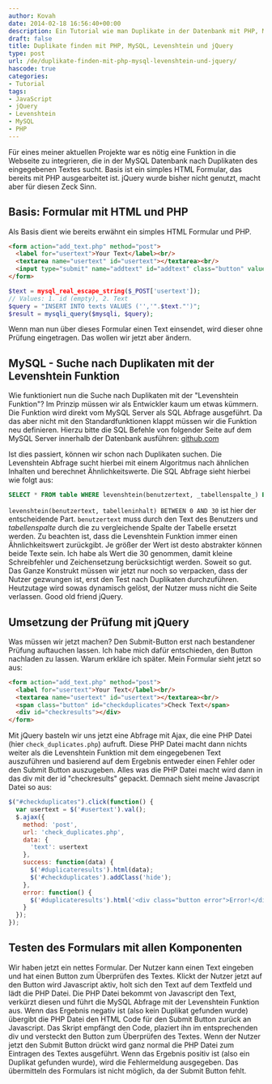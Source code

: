 ```yaml
---
author: Kovah
date: 2014-02-18 16:56:40+00:00
description: Ein Tutorial wie man Duplikate in der Datenbank mit PHP, MySQL, Levenshtein und jQuery findet.
draft: false
title: Duplikate finden mit PHP, MySQL, Levenshtein und jQuery
type: post
url: /de/duplikate-finden-mit-php-mysql-levenshtein-und-jquery/
hascode: true
categories:
- Tutorial
tags:
- JavaScript
- jQuery
- Levenshtein
- MySQL
- PHP
---
```


Für eines meiner aktuellen Projekte war es nötig eine Funktion in die Webseite zu integrieren, die in der MySQL Datenbank nach Duplikaten des eingegebenen Textes sucht. Basis ist ein simples HTML Formular, das bereits mit PHP ausgearbeitet ist. jQuery wurde bisher nicht genutzt, macht aber für diesen Zeck Sinn.

## Basis: Formular mit HTML und PHP

Als Basis dient wie bereits erwähnt ein simples HTML Formular und PHP.

```html
<form action="add_text.php" method="post">
  <label for="usertext">Your Text</label><br/>
  <textarea name="usertext" id="usertext"></textarea><br/>
  <input type="submit" name="addtext" id="addtext" class="button" value="Submit" />
</form>
```

```php
$text = mysql_real_escape_string($_POST['usertext']);
// Values: 1. id (empty), 2. Text
$query = "INSERT INTO texts VALUES ('','".$text."')";
$result = mysqli_query($mysqli, $query);
```

Wenn man nun über dieses Formular einen Text einsendet, wird dieser ohne Prüfung eingetragen. Das wollen wir jetzt aber ändern.


## MySQL - Suche nach Duplikaten mit der Levenshtein Funktion

Wie funktioniert nun die Suche nach Duplikaten mit der "Levenshtein Funktion"? Im Prinzip müssen wir als Entwickler kaum um etwas kümmern. Die Funktion wird direkt vom MySQL Server als SQL Abfrage ausgeführt. Da das aber nicht mit den Standardfunktionen klappt müssen wir die Funktion neu definieren. Hierzu bitte die SQL Befehle von folgender Seite auf dem MySQL Server innerhalb der Datenbank ausführen: [github.com](https://gist.github.com/Kovah/df90d336478a47d869b9683766cff718)

Ist dies passiert, können wir schon nach Duplikaten suchen. Die Levenshtein Abfrage sucht hierbei mit einem Algoritmus nach ähnlichen Inhalten und berechnet Ähnlichkeitswerte. Die SQL Abfrage sieht hierbei wie folgt aus:

```sql
SELECT * FROM table WHERE levenshtein(benutzertext, _tabellenspalte_) BETWEEN 0 AND 30;
```

`levenshtein(benutzertext, tabelleninhalt) BETWEEN 0 AND 30` ist hier der entscheidende Part. `benutzertext` muss durch den Text des Benutzers und _tabellenspalte_ durch die zu vergleichende Spalte der Tabelle ersetzt werden. Zu beachten ist, dass die Levenshtein Funktion immer einen Ähnlichkeitswert zurückgibt. Je größer der Wert ist desto abstrakter können beide Texte sein. Ich habe als Wert die 30 genommen, damit kleine Schreibfehler und Zeichensetzung berücksichtigt werden.
Soweit so gut. Das Ganze Konstrukt müssen wir jetzt nur noch so verpacken, dass der Nutzer gezwungen ist, erst den Test nach Duplikaten durchzuführen. Heutzutage wird sowas dynamisch gelöst, der Nutzer muss nicht die Seite verlassen. Good old friend jQuery.


## Umsetzung der Prüfung mit jQuery

Was müssen wir jetzt machen? Den Submit-Button erst nach bestandener Prüfung auftauchen lassen. Ich habe mich dafür entschieden, den Button nachladen zu lassen. Warum erkläre ich später. Mein Formular sieht jetzt so aus:

```html
<form action="add_text.php" method="post">
  <label for="usertext">Your Text</label><br/>
  <textarea name="usertext" id="usertext"></textarea><br/>
  <span class="button" id="checkduplicates">Check Text</span>
  <div id="checkresults"></div>
</form>
```

Mit jQuery basteln wir uns jetzt eine Abfrage mit Ajax, die eine PHP Datei (hier `check_duplicates.php`) aufruft. Diese PHP Datei macht dann nichts weiter als die Levenshtein Funktion mit dem eingegebenen Text auszuführen und basierend auf dem Ergebnis entweder einen Fehler oder den Submit Button auszugeben. Alles was die PHP Datei macht wird dann in das div mit der id "checkresults" gepackt. Demnach sieht meine Javascript Datei so aus:

```javascript
$("#checkduplicates").click(function() {
  var usertext = $('#usertext').val();
  $.ajax({
    method: 'post',
    url: 'check_duplicates.php',
    data: {
      'text': usertext
    },
    success: function(data) {
      $('#duplicateresults').html(data);
      $('#checkduplicates').addClass('hide');
    },
    error: function() {
      $('#duplicateresults').html('<div class="button error">Error!</div>');
    }
  });
});
```

## Testen des Formulars mit allen Komponenten

Wir haben jetzt ein nettes Formular. Der Nutzer kann einen Text eingeben und hat einen Button zum Überprüfen des Textes. Klickt der Nutzer jetzt auf den Button wird Javascript aktiv, holt sich den Text auf dem Textfeld und lädt die PHP Datei. Die PHP Datei bekommt von Javascript den Text, verkürzt diesen und führt die MySQL Abfrage mit der Levenshtein Funktion aus. Wenn das Ergebnis negativ ist (also kein Duplikat gefunden wurde) übergibt die PHP Datei den HTML Code für den Submit Button zurück an Javascript. Das Skript empfängt den Code, plaziert ihn im entsprechenden div und versteckt den Button zum Überprüfen des Textes. Wenn der Nutzer jetzt den Submit Button drückt wird ganz normal die PHP Datei zum Eintragen des Textes ausgeführt.
Wenn das Ergebnis positiv ist (also ein Duplikat gefunden wurde), wird die Fehlermeldung ausgegeben. Das übermitteln des Formulars ist nicht möglich, da der Submit Button fehlt.
